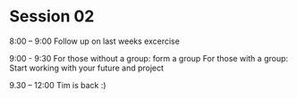 # Session 02


8:00 – 9:00
Follow up on last weeks excercise

9:00 - 9:30
For those without a group: form a group
For those with a group: Start working with your future and project

9.30 – 12:00
Tim is back :)
